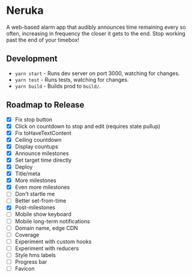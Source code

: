 # Neruka

A web-based alarm app that audibly announces time remaining every so often, increasing in frequency the closer it gets to the end. Stop working past the end of your timebox!

## Development

- `yarn start` - Runs dev server on port 3000, watching for changes.
- `yarn test` - Runs tests, watching for changes.
- `yarn build` - Builds prod to `build/`.

## Roadmap to Release

- [x] Fix stop button
- [x] Click on countdown to stop and edit (requires state pullup)
- [x] Fix toHaveTextContent
- [x] Ceiling countdown
- [x] Display countups
- [x] Announce milestones
- [x] Set target time directly
- [x] Deploy
- [x] Title/meta
- [x] More milestones
- [x] Even more milestones
- [ ] Don't startle me
- [ ] Better set-from-time
- [x] Post-milestones
- [ ] Mobile show keyboard
- [ ] Mobile long-term notifications
- [ ] Domain name, edge CDN
- [ ] Coverage
- [ ] Experiment with custom hooks
- [ ] Experiment with reducers
- [ ] Style hms labels
- [ ] Progress bar
- [ ] Favicon
